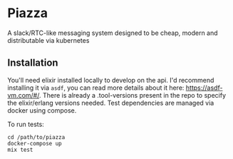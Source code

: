 # Piazza

A slack/RTC-like messaging system designed to be cheap, modern and distributable via kubernetes

## Installation

You'll need elixir installed locally to develop on the api.  I'd recommend installing it via `asdf`,
you can read more details about it here: https://asdf-vm.com/#/. There is already a .tool-versions
present in the repo to specify the elixir/erlang versions needed.  Test dependencies are managed
via docker using compose.

To run tests:

```
cd /path/to/piazza
docker-compose up
mix test
```